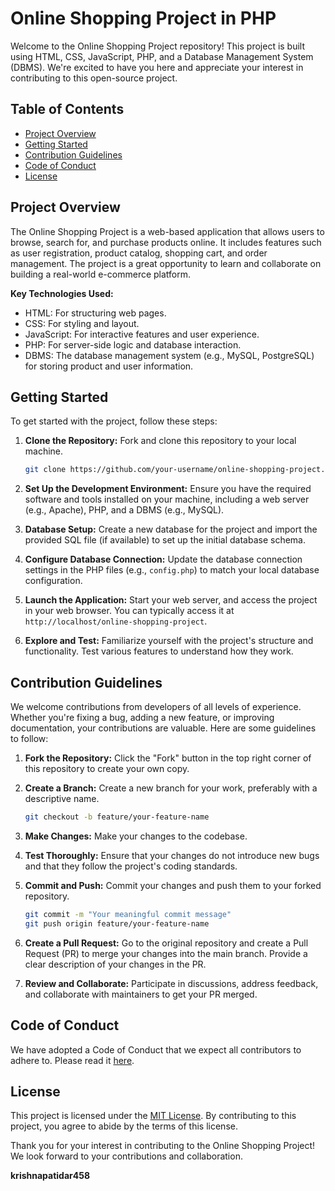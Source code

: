 # Online Shopping Project in PHP

Welcome to the Online Shopping Project repository! This project is built using HTML, CSS, JavaScript, PHP, and a Database Management System (DBMS). We're excited to have you here and appreciate your interest in contributing to this open-source project.

## Table of Contents
- [Project Overview](#project-overview)
- [Getting Started](#getting-started)
- [Contribution Guidelines](#contribution-guidelines)
- [Code of Conduct](#code-of-conduct)
- [License](#license)

## Project Overview

The Online Shopping Project is a web-based application that allows users to browse, search for, and purchase products online. It includes features such as user registration, product catalog, shopping cart, and order management. The project is a great opportunity to learn and collaborate on building a real-world e-commerce platform.

**Key Technologies Used:**
- HTML: For structuring web pages.
- CSS: For styling and layout.
- JavaScript: For interactive features and user experience.
- PHP: For server-side logic and database interaction.
- DBMS: The database management system (e.g., MySQL, PostgreSQL) for storing product and user information.

## Getting Started

To get started with the project, follow these steps:

1. **Clone the Repository:** Fork and clone this repository to your local machine.

   ```bash
   git clone https://github.com/your-username/online-shopping-project.git
   ```

2. **Set Up the Development Environment:** Ensure you have the required software and tools installed on your machine, including a web server (e.g., Apache), PHP, and a DBMS (e.g., MySQL).

3. **Database Setup:** Create a new database for the project and import the provided SQL file (if available) to set up the initial database schema.

4. **Configure Database Connection:** Update the database connection settings in the PHP files (e.g., `config.php`) to match your local database configuration.

5. **Launch the Application:** Start your web server, and access the project in your web browser. You can typically access it at `http://localhost/online-shopping-project`.

6. **Explore and Test:** Familiarize yourself with the project's structure and functionality. Test various features to understand how they work.

## Contribution Guidelines

We welcome contributions from developers of all levels of experience. Whether you're fixing a bug, adding a new feature, or improving documentation, your contributions are valuable. Here are some guidelines to follow:

1. **Fork the Repository:** Click the "Fork" button in the top right corner of this repository to create your own copy.

2. **Create a Branch:** Create a new branch for your work, preferably with a descriptive name.

   ```bash
   git checkout -b feature/your-feature-name
   ```

3. **Make Changes:** Make your changes to the codebase.

4. **Test Thoroughly:** Ensure that your changes do not introduce new bugs and that they follow the project's coding standards.

5. **Commit and Push:** Commit your changes and push them to your forked repository.

   ```bash
   git commit -m "Your meaningful commit message"
   git push origin feature/your-feature-name
   ```

6. **Create a Pull Request:** Go to the original repository and create a Pull Request (PR) to merge your changes into the main branch. Provide a clear description of your changes in the PR.

7. **Review and Collaborate:** Participate in discussions, address feedback, and collaborate with maintainers to get your PR merged.

## Code of Conduct

We have adopted a Code of Conduct that we expect all contributors to adhere to. Please read it [here](CODE_OF_CONDUCT.md).

## License

This project is licensed under the [MIT License](LICENSE). By contributing to this project, you agree to abide by the terms of this license.

Thank you for your interest in contributing to the Online Shopping Project! We look forward to your contributions and collaboration.




**krishnapatidar458**
